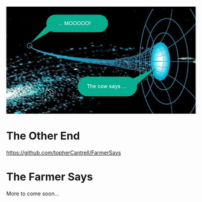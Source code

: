 ![](https://github.com/garydion/FarmerSays/blob/master/art/praw.jpg)

# The Other End

https://github.com/topherCantrell/FarmerSays

# The Farmer Says

More to come soon...
